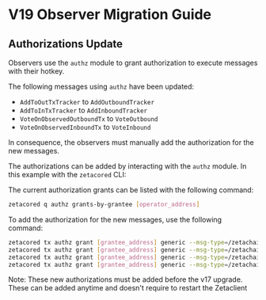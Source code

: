 
# V19 Observer Migration Guide

## Authorizations Update

Observers use the `authz` module to grant authorization to execute messages with their hotkey.

The following messages using `authz` have been updated:
- `AddToOutTxTracker` to `AddOutboundTracker`
- `AddToInTxTracker` to `AddInboundTracker`
- `VoteOnObservedOutboundTx` to `VoteOutbound`
- `VoteOnObservedInboundTx` to `VoteInbound`

In consequence, the observers must manually add the authorization for the new messages.

The authorizations can be added by interacting with the `authz` module. In this example with the `zetacored` CLI:

The current authorization grants can be listed with the following command:
```bash
zetacored q authz grants-by-grantee [operator_address]
```

To add the authorization for the new messages, use the following command:
```bash
zetacored tx authz grant [grantee_address] generic --msg-type=/zetachain.zetacore.crosschain.MsgVoteInbound
zetacored tx authz grant [grantee_address] generic --msg-type=/zetachain.zetacore.crosschain.MsgVoteOutbound
zetacored tx authz grant [grantee_address] generic --msg-type=/zetachain.zetacore.crosschain.MsgAddOutboundTracker
zetacored tx authz grant [grantee_address] generic --msg-type=/zetachain.zetacore.crosschain.MsgAddInboundTracker
```

Note: These new authorizations must be added before the v17 upgrade. These can be added anytime and doesn't require to restart the Zetaclient